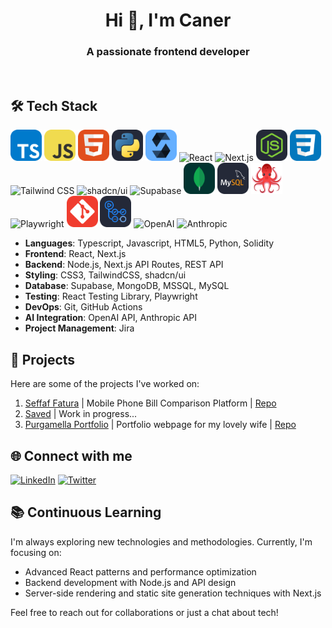 <h1 align="center">Hi 👋, I'm Caner</h1>
<h3 align="center">A passionate frontend developer</h3>
<br />

## 🛠 Tech Stack
<div >
	<img width="50" src="https://github.com/tandpfun/skill-icons/raw/main/icons/TypeScript.svg" alt="TypeScript" title="TypeScript"/>
  <img width="50" src="https://github.com/tandpfun/skill-icons/blob/main/icons/JavaScript.svg" alt="JavaScript" title="JavaScript"/>
	<img width="50" src="https://github.com/tandpfun/skill-icons/blob/main/icons/HTML.svg" alt="HTML5" title="HTML5"/>
  <img width="50" src="https://github.com/tandpfun/skill-icons/blob/main/icons/Python-Dark.svg" alt="Python" title="Python"/>
  <img width="50" src="https://github.com/tandpfun/skill-icons/blob/main/icons/Solidity.svg" alt="Solidity" title="Solidity"/>
  <img width="50" src="https://user-images.githubusercontent.com/25181517/183897015-94a058a6-b86e-4e42-a37f-bf92061753e5.png" alt="React" title="React"/>
	<img width="50" src="https://github.com/marwin1991/profile-technology-icons/assets/136815194/5f8c622c-c217-4649-b0a9-7e0ee24bd704" alt="Next.js" title="Next.js"/>
	<img width="50" src="https://github.com/tandpfun/skill-icons/blob/main/icons/NodeJS-Dark.svg" alt="Node.js" title="Node.js"/>
	<img width="50" src="https://github.com/tandpfun/skill-icons/blob/main/icons/CSS.svg" alt="CSS3" title="CSS3"/>
	<img width="50" src="https://user-images.githubusercontent.com/25181517/202896760-337261ed-ee92-4979-84c4-d4b829c7355d.png" alt="Tailwind CSS" title="Tailwind CSS"/>
	<img width="50" src="https://github.com/user-attachments/assets/e4bd419a-2a4a-459a-ba9a-d3324e693c4d" alt="shadcn/ui" title="shadcn/ui"/>
	<img width="50" src="https://github.com/user-attachments/assets/e40fc76b-c8d8-47c3-bb53-c7795abaf596" alt="Supabase" title="Supabase"/>
	<img width="50" src="https://github.com/tandpfun/skill-icons/blob/main/icons/MongoDB.svg" alt="MongoDB" title="MongoDB"/>
	<img width="50" src="https://github.com/tandpfun/skill-icons/blob/main/icons/MySQL-Dark.svg" alt="MySQL" title="MySQL"/>
	<img width="50" src="https://raw.githubusercontent.com/testing-library/dom-testing-library/main/other/octopus.png" alt="React Testing Library" title="React Testing Library"/>
	<img width="50" src="https://github.com/user-attachments/assets/001d2ccd-8410-4ba7-98b6-e65986adadef" alt="Playwright" title="Playwright"/>
	<img width="50" src="https://github.com/tandpfun/skill-icons/blob/main/icons/Git.svg" alt="Git" title="Git"/>
	<img width="50" src="https://github.com/tandpfun/skill-icons/blob/main/icons/GithubActions-Dark.svg" alt="GitHub Actions" title="GitHub Actions"/>
	<img width="50" src="https://github.com/user-attachments/assets/6475bff4-56c8-4bac-a7bc-6620da3d7420" alt="OpenAI" title="OpenAI"/>
	<img width="50" src="https://github.com/user-attachments/assets/596de89b-f53f-4cc6-bd30-c0649b9a3c0f" alt="Anthropic" title="Antropic"/>

</div>

- **Languages**: Typescript, Javascript, HTML5, Python, Solidity
- **Frontend**: React, Next.js
- **Backend**: Node.js, Next.js API Routes, REST API
- **Styling**: CSS3, TailwindCSS, shadcn/ui
- **Database**: Supabase, MongoDB, MSSQL, MySQL
- **Testing**: React Testing Library, Playwright
- **DevOps**: Git, GitHub Actions
- **AI Integration**: OpenAI API, Anthropic API
- **Project Management**: Jira

## 🚀 Projects

Here are some of the projects I've worked on:

1. [Seffaf Fatura](https://github.com/SietraX/seffaf-fatura) | Mobile Phone Bill Comparison Platform | [Repo](https://github.com/SietraX/seffaf-fatura)
2. [Saved](https://github.com/SietraX/saved) | Work in progress...
3. [Purgamella Portfolio](https://github.com/SietraX/bozg-art) | Portfolio webpage for my lovely wife | [Repo](https://github.com/SietraX/bozg-art)

## 🌐 Connect with me

[![LinkedIn](https://img.shields.io/badge/LinkedIn-0077B5?style=for-the-badge&logo=linkedin&logoColor=white)](https://www.linkedin.com/in/ccanturk)
[![Twitter](https://img.shields.io/badge/Twitter-1DA1F2?style=for-the-badge&logo=twitter&logoColor=white)](https://twitter.com/sietradev)

## 📚 Continuous Learning

I'm always exploring new technologies and methodologies. Currently, I'm focusing on:

- Advanced React patterns and performance optimization
- Backend development with Node.js and API design
- Server-side rendering and static site generation techniques with Next.js

Feel free to reach out for collaborations or just a chat about tech!

